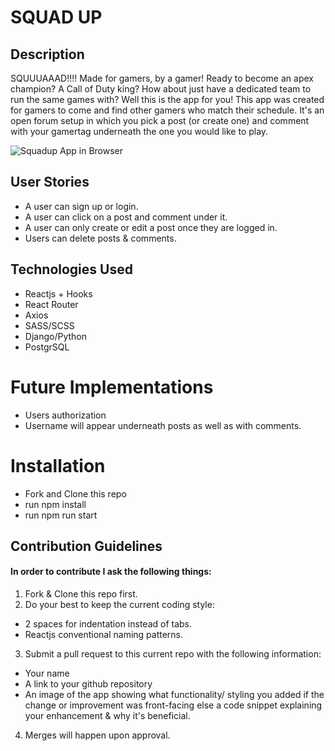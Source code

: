 # SQUAD UP

## Description

SQUUUAAAD!!!! Made for gamers, by a gamer! Ready to become an apex champion? A Call of Duty king? How about just have a dedicated team to run the same games with? Well this is the app for you! This app was created for gamers to come and find other gamers who match their schedule. It's an open forum setup in which you pick a post (or create one) and comment with your gamertag underneath the one you would like to play.

![Squadup  App in Browser](https://i.imgur.com/tJBSQpn.png)

## User Stories

- A user can sign up or login.
- A user can click on a post and comment under it.
- A user can only create or edit a post once they are logged in.
- Users can delete posts & comments.

## Technologies Used

- Reactjs + Hooks
- React Router
- Axios
- SASS/SCSS
- Django/Python
- PostgrSQL

# Future Implementations

- Users authorization
- Username will appear underneath posts as well as with comments.

# Installation

- Fork and Clone this repo
- run npm install
- run npm run start

## Contribution Guidelines

#### In order to contribute I ask the following things:

1. Fork & Clone this repo first.
2. Do your best to keep the current coding style:

- 2 spaces for indentation instead of tabs.
- Reactjs conventional naming patterns.

3. Submit a pull request to this current repo with the following information:

- Your name
- A link to your github repository
- An image of the app showing what functionality/ styling you added if the change or improvement was front-facing else a code snippet explaining your enhancement & why it's beneficial.

4. Merges will happen upon approval.
